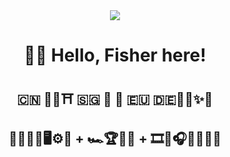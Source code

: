 <div align="center">



  <!-- dynamic typing effect 动态打字效果 -->
  <div>
    <a>
      <img src="https://readme-typing-svg.demolab.com?font=Fira+Code&pause=1000&width=435&lines=Carpe Diem;qsub qstat &center=true&size=27" />
    </a>
  </div>

#  🤾‍♂️ Hello, Fisher here! 

## 🇨🇳 🏮🐉⛩️ 🇸🇬 📍 🦁 🇪🇺 🇩🇪🍺🥨✨🏰

## 🤖🧠🧑‍💻🖥️⚙️🦾 + 🏎️🏆🏁🚥 + 🎞️🎥🎧🎼🧡🐶📖
